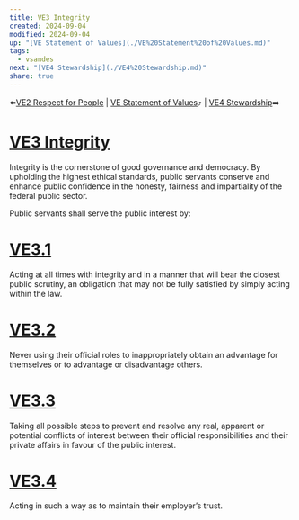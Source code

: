 ```yaml
---
title: VE3 Integrity
created: 2024-09-04
modified: 2024-09-04
up: "[VE Statement of Values](./VE%20Statement%20of%20Values.md)"
tags:
  - vsandes
next: "[VE4 Stewardship](./VE4%20Stewardship.md)"
share: true
---
```

⬅️[VE2 Respect for People](./VE2%20Respect%20for%20People.md) | [VE Statement of Values](./VE%20Statement%20of%20Values.md)⤴️ | [VE4 Stewardship](./VE4%20Stewardship.md)➡️
# [VE3 Integrity](VE3%20Integrity.md)

Integrity is the cornerstone of good governance and democracy. By upholding the highest ethical standards, public servants conserve and enhance public confidence in the honesty, fairness and impartiality of the federal public sector.

Public servants shall serve the public interest by:
# [VE3.1](VE3.1.md)
Acting at all times with integrity and in a manner that will bear the closest public scrutiny, an obligation that may not be fully satisfied by simply acting within the law.

# [VE3.2](VE3.2.md)
Never using their official roles to inappropriately obtain an advantage for themselves or to advantage or disadvantage others.

# [VE3.3](VE3.3.md)
Taking all possible steps to prevent and resolve any real, apparent or potential conflicts of interest between their official responsibilities and their private affairs in favour of the public interest.

# [VE3.4](VE3.4.md)
Acting in such a way as to maintain their employer’s trust.

